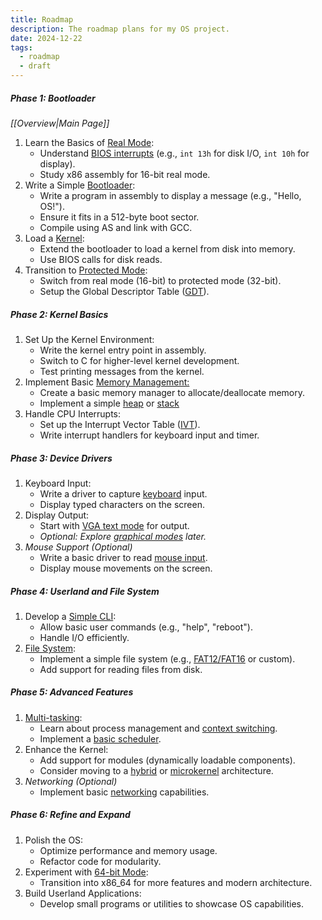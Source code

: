 ```yaml
---
title: Roadmap
description: The roadmap plans for my OS project.
date: 2024-12-22
tags:
  - roadmap
  - draft
---
```

##### **Phase 1: Bootloader**

*[[Overview|Main Page]]*
1. Learn the Basics of [Real Mode](https://wiki.osdev.org/Real_Mode):
	- Understand [BIOS interrupts](https://wiki.osdev.org/BIOS#BIOS_functions) (e.g., `int 13h` for disk I/O, `int 10h` for display).
	- Study x86 assembly for 16-bit real mode.
2. Write a Simple [Bootloader](https://wiki.osdev.org/Bootloader):
	- Write a program in assembly to display a message (e.g., "Hello, OS!").
	- Ensure it fits in a 512-byte boot sector.
	- Compile using AS and link with GCC.
3. Load a [Kernel](https://wiki.osdev.org/Kernel):
	- Extend the bootloader to load a kernel from disk into memory.
	- Use BIOS calls for disk reads.
4. Transition to [Protected Mode](https://wiki.osdev.org/Protected_Mode):
	- Switch from real mode (16-bit) to protected mode (32-bit).
	- Setup the Global Descriptor Table ([GDT](https://wiki.osdev.org/Global_Descriptor_Table)).

##### **Phase 2: Kernel Basics**

1. Set Up the Kernel Environment:
	- Write the kernel entry point in assembly.
	- Switch to C for higher-level kernel development.
	- Test printing messages from the kernel.
2. Implement Basic [Memory Management:](https://wiki.osdev.org/Memory_management)
	- Create a basic memory manager to allocate/deallocate memory.
	- Implement a simple [heap](https://wiki.osdev.org/Heap) or [stack](https://wiki.osdev.org/Stack)
3. Handle CPU Interrupts:
	- Set up the Interrupt Vector Table ([IVT](https://wiki.osdev.org/Interrupt_Vector_Table)).
	- Write interrupt handlers for keyboard input and timer.

##### **Phase 3: Device Drivers**

1. Keyboard Input:
	-  Write a driver to capture [keyboard](https://wiki.osdev.org/PS/2_Keyboard) input.
	- Display typed characters on the screen.
2. Display Output:
	- Start with [VGA text mode](https://wiki.osdev.org/Text_UI) for output.
	- *Optional: Explore [graphical modes](https://wiki.osdev.org/GUI) later.*
3. *Mouse Support (Optional)*
	- Write a basic driver to read [mouse input](https://wiki.osdev.org/Mouse_Input).
	- Display mouse movements on the screen.

##### **Phase 4: Userland and File System**

1. Develop a [Simple CLI](https://wiki.osdev.org/Command_Line):
	- Allow basic user commands (e.g., "help", "reboot").
	- Handle I/O efficiently.
2. [File System](https://wiki.osdev.org/File_Systems):
	- Implement a simple file system (e.g., [FAT12/FAT16](https://wiki.osdev.org/FAT) or custom).
	- Add support for reading files from disk.

##### **Phase 5: Advanced Features**

1. [Multi-tasking](https://wiki.osdev.org/Kernel_Multitasking):
	- Learn about process management and [context switching](https://wiki.osdev.org/Context_Switching).
	- Implement a [basic scheduler](https://wiki.osdev.org/Processes_and_Threads).
2. Enhance the Kernel:
	- Add support for modules (dynamically loadable components).
	- Consider moving to a [hybrid](https://wiki.osdev.org/Hybrid_Kernel) or [microkernel](https://wiki.osdev.org/Microkernel) architecture.
3. *Networking (Optional)*
	- Implement basic [networking](https://wiki.osdev.org/Network_Stack) capabilities.
	
##### **Phase 6: Refine and Expand**

1. Polish the OS:
	- Optimize performance and memory usage.
	- Refactor code for modularity.
2. Experiment with [64-bit Mode](https://wiki.osdev.org/X86-64):
	- Transition into x86_64 for more features and modern architecture.
3. Build Userland Applications:
	- Develop small programs or utilities to showcase OS capabilities.